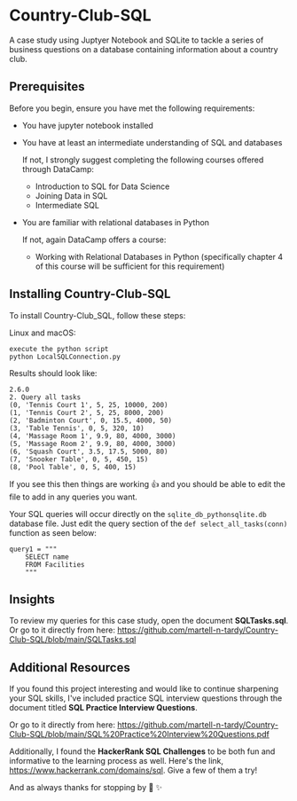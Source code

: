 # Country-Club-SQL
A case study using Juptyer Notebook and SQLite to tackle a series of business questions on a database containing information about a country club. 

## Prerequisites

Before you begin, ensure you have met the following requirements:

* You have jupyter notebook installed
* You have at least an intermediate understanding of SQL and databases

    If not, I strongly suggest completing the following courses offered through DataCamp:
      
     - Introduction to SQL for Data Science
     - Joining Data in SQL
     - Intermediate SQL
  
* You are familiar with relational databases in Python
  
    If not, again DataCamp offers a course: 
    - Working with Relational Databases in Python
    (specifically chapter 4 of this course will be sufficient for this requirement) 

## Installing Country-Club-SQL

To install Country-Club_SQL, follow these steps:

Linux and macOS:

```
execute the python script
python LocalSQLConnection.py
```
Results should look like:
```
2.6.0
2. Query all tasks
(0, 'Tennis Court 1', 5, 25, 10000, 200)
(1, 'Tennis Court 2', 5, 25, 8000, 200)
(2, 'Badminton Court', 0, 15.5, 4000, 50)
(3, 'Table Tennis', 0, 5, 320, 10)
(4, 'Massage Room 1', 9.9, 80, 4000, 3000)
(5, 'Massage Room 2', 9.9, 80, 4000, 3000)
(6, 'Squash Court', 3.5, 17.5, 5000, 80)
(7, 'Snooker Table', 0, 5, 450, 15)
(8, 'Pool Table', 0, 5, 400, 15)
```

If you see this then things are working :+1: and you should be able to edit the file to add in any queries you want. 

Your SQL queries will occur directly on the `sqlite_db_pythonsqlite.db` database file.
Just edit the query section of the `def select_all_tasks(conn)` function as seen below:
```
query1 = """
    SELECT name
    FROM Facilities
    """
```

## Insights
To review my queries for this case study, open the document **SQLTasks.sql**.
Or go to it directly from here: https://github.com/martell-n-tardy/Country-Club-SQL/blob/main/SQLTasks.sql


## Additional Resources

If you found this project interesting and would like to continue sharpening your SQL skills, 
I've included practice SQL interview questions through the document titled **SQL Practice Interview Questions**.

Or go to it directly from here: https://github.com/martell-n-tardy/Country-Club-SQL/blob/main/SQL%20Practice%20Interview%20Questions.pdf


Additionally, I found the **HackerRank SQL Challenges** to be both fun and informative to the learning process as well. 
Here's the link, https://www.hackerrank.com/domains/sql. Give a few of them a try!


And as always thanks for stopping by :wave: :sparkles:
